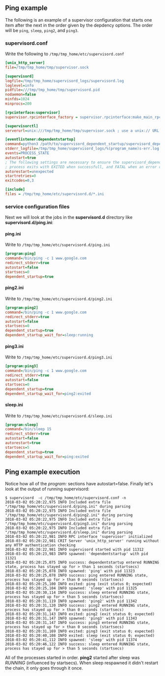 ## Ping example

The following is an example of a supervisor configuration that starts one item
after the next in the order given by the depdency options. The order will be
`ping`, `sleep`, `ping2`, and `ping3`.

### supervisord.conf

Write the following to `/tmp/tmp_home/etc/supervisord.conf`

```INI
[unix_http_server]
file=/tmp/tmp_home/tmp/supervisor.sock

[supervisord]
logfile=/tmp/tmp_home/supervisord_logs/supervisord.log
loglevel=info
pidfile=///tmp/tmp_home/tmp/supervisord.pid
nodaemon=false
minfds=1024
minprocs=200

[rpcinterface:supervisor]
supervisor.rpcinterface_factory = supervisor.rpcinterface:make_main_rpcinterface

[supervisorctl]
serverurl=unix:///tmp/tmp_home/tmp/supervisor.sock ; use a unix:// URL  for a unix socket

[eventlistener:dependentstartup]
command=python3 /path/to/supervisord_dependent_startup/supervisord_dependent_startup.py -c /tmp/tmp_home/etc/supervisord.conf
stderr_logfile=/tmp/tmp_home/supervisord_logs/%(program_name)s-err.log
events=PROCESS_STATE
autostart=true
; The following settings are necessary to ensure the supervisord_dependent_startup
; process exits with EXITED when successfull, and FATAL when an error occured
autorestart=unexpected
startretries=0
exitcodes=0,3

[include]
files = /tmp/tmp_home/etc/supervisord.d/*.ini
```

### service configuration files

Next we will look at the jobs in the **supervisord.d** directory like **supervisord.d/ping.ini**:

#### ping.ini

Write to `/tmp/tmp_home/etc/supervisord.d/ping.ini`

```INI
[program:ping]
command=/bin/ping -c 1 www.google.com
redirect_stderr=true
autostart=false
startsecs=0
dependent_startup=true
```

#### ping2.ini

Write to `/tmp/tmp_home/etc/supervisord.d/ping2.ini`

```INI
[program:ping2]
command=/bin/ping -c 1 www.google.com
redirect_stderr=true
autostart=false
startsecs=0
dependent_startup=true
dependent_startup_wait_for=sleep:running
```

#### ping3.ini

Write to `/tmp/tmp_home/etc/supervisord.d/ping3.ini`

```INI
[program:ping3]
command=/bin/ping -c 1 www.google.com
redirect_stderr=true
autostart=false
startsecs=0
dependent_startup=true
dependent_startup_wait_for=ping2:exited
```

#### sleep.ini

Write to `/tmp/tmp_home/etc/supervisord.d/sleep.ini`

```INI
[program:sleep]
command=/bin/sleep 15
redirect_stderr=true
autostart=false
autorestart=true
startsecs=5
dependent_startup=true
dependent_startup_wait_for=ping:exited
```

## Ping example execution

Notice how all of the *program:* sections have autostart=false.  Finally let's look at the output of running
supervisord:

```Shell
$ supervisord  -c /tmp/tmp_home/etc/supervisord.conf -n
2018-03-02 05:20:22,975 INFO Included extra file "/tmp/tmp_home/etc/supervisord.d/ping.ini" during parsing
2018-03-02 05:20:22,975 INFO Included extra file "/tmp/tmp_home/etc/supervisord.d/ping2.ini" during parsing
2018-03-02 05:20:22,975 INFO Included extra file "/tmp/tmp_home/etc/supervisord.d/ping3.ini" during parsing
2018-03-02 05:20:22,975 INFO Included extra file "/tmp/tmp_home/etc/supervisord.d/sleep.ini" during parsing
2018-03-02 05:20:22,981 INFO RPC interface 'supervisor' initialized
2018-03-02 05:20:22,981 CRIT Server 'unix_http_server' running without any HTTP authentication checking
2018-03-02 05:20:22,981 INFO supervisord started with pid 11312
2018-03-02 05:20:23,983 INFO spawned: 'dependentstartup' with pid 11321
2018-03-02 05:20:25,075 INFO success: dependentstartup entered RUNNING state, process has stayed up for > than 1 seconds (startsecs)
2018-03-02 05:20:25,078 INFO spawned: 'ping' with pid 11323
2018-03-02 05:20:25,078 INFO success: ping entered RUNNING state, process has stayed up for > than 0 seconds (startsecs)
2018-03-02 05:20:25,100 INFO exited: ping (exit status 0; expected)
2018-03-02 05:20:25,104 INFO spawned: 'sleep' with pid 11325
2018-03-02 05:20:30,114 INFO success: sleep entered RUNNING state, process has stayed up for > than 5 seconds (startsecs)
2018-03-02 05:20:31,119 INFO spawned: 'ping2' with pid 11342
2018-03-02 05:20:31,120 INFO success: ping2 entered RUNNING state, process has stayed up for > than 0 seconds (startsecs)
2018-03-02 05:20:31,143 INFO exited: ping2 (exit status 0; expected)
2018-03-02 05:20:31,147 INFO spawned: 'ping3' with pid 11343
2018-03-02 05:20:31,147 INFO success: ping3 entered RUNNING state, process has stayed up for > than 0 seconds (startsecs)
2018-03-02 05:20:31,169 INFO exited: ping3 (exit status 0; expected)
2018-03-02 05:20:40,108 INFO exited: sleep (exit status 0; expected)
2018-03-02 05:20:41,112 INFO spawned: 'sleep' with pid 11374
2018-03-02 05:20:46,122 INFO success: sleep entered RUNNING state, process has stayed up for > than 5 seconds (startsecs)
```

All of the processes started in order. **ping2** started after sleep was
*RUNNING* (influenced by startsecs). When sleep respawned it didn't restart the
chain, it only goes through it once.
